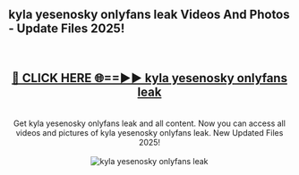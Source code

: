 <h2>kyla yesenosky onlyfans leak Videos And Photos - Update Files 2025!</h2>
<br>
<div align="center">
<h2><a href="https://top-ai-tools.click/QrbHav" rel="nofollow">🔴 CLICK HERE 🌐==►► kyla yesenosky onlyfans leak</a></h2>
<br>
Get kyla yesenosky onlyfans leak and all content. Now you can access all videos and pictures of kyla yesenosky onlyfans leak. New Updated Files 2025!
<br>
<br>
<a href="https://top-ai-tools.click/QrbHav" rel="nofollow" data-target="animated-image.originalLink"><img src="https://i.ibb.co.com/WyWwxjT/player-gif2.gif" alt="kyla yesenosky onlyfans leak" style="max-width: 100%; display: inline-block;" data-target="animated-image.originalImage"></a>
</div>
<br>